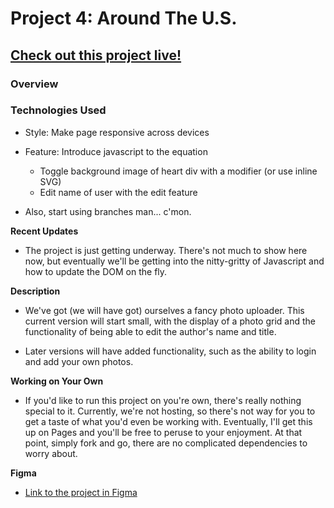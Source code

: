 # Project 4: Around The U.S.

## [Check out this project live!](https://mccambley.github.io/web_project_4/)

### Overview

### Technologies Used

* Style: Make page responsive across devices
* Feature: Introduce javascript to the equation
  * Toggle background image of heart div with a modifier (or use inline SVG)
  * Edit name of user with the edit feature

* Also, start using branches man... c'mon.

**Recent Updates**

* The project is just getting underway. There's not much to show here now, but eventually we'll be getting into the nitty-gritty of Javascript and how to update the DOM on the fly.

**Description**

* We've got (we will have got) ourselves a fancy photo uploader. This current version will start small, with the display of a photo grid and the functionality of being able to edit the author's name and title.

* Later versions will have added functionality, such as the ability to login and add your own photos.

**Working on Your Own**

* If you'd like to run this project on you're own, there's really nothing special to it. Currently, we're not hosting, so there's not way for you to get a taste of what you'd even be working with. Eventually, I'll get this up on Pages and you'll be free to peruse to your enjoyment. At that point, simply fork and go, there are no complicated dependencies to worry about.

**Figma**

* [Link to the project in Figma](https://www.figma.com/file/SurN1jaeEQIhuZEDMhmWWf/Sprint-4-Around-The-U.S.-desktop-mobile?node-id=0%3A1)

